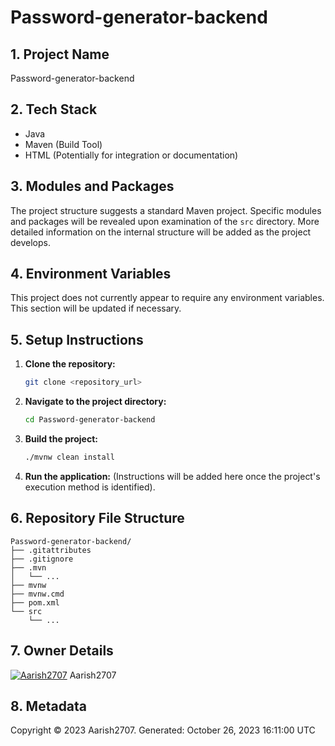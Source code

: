 # Password-generator-backend

## 1. Project Name

Password-generator-backend

## 2. Tech Stack

* Java
* Maven (Build Tool)
* HTML (Potentially for integration or documentation)


## 3. Modules and Packages

The project structure suggests a standard Maven project.  Specific modules and packages will be revealed upon examination of the `src` directory. More detailed information on the internal structure will be added as the project develops.

## 4. Environment Variables

This project does not currently appear to require any environment variables.  This section will be updated if necessary.

## 5. Setup Instructions

1. **Clone the repository:**
   ```bash
   git clone <repository_url>
   ```

2. **Navigate to the project directory:**
   ```bash
   cd Password-generator-backend
   ```

3. **Build the project:**
   ```bash
   ./mvnw clean install
   ```

4. **Run the application:**  (Instructions will be added here once the project's execution method is identified).


## 6. Repository File Structure

```
Password-generator-backend/
├── .gitattributes
├── .gitignore
├── .mvn
│   └── ...
├── mvnw
├── mvnw.cmd
├── pom.xml
└── src
    └── ...
```

## 7. Owner Details

[![Aarish2707](https://github.com/Aarish2707.png)](https://github.com/Aarish2707) Aarish2707


## 8. Metadata

Copyright © 2023 Aarish2707.  Generated: October 26, 2023 16:11:00 UTC
